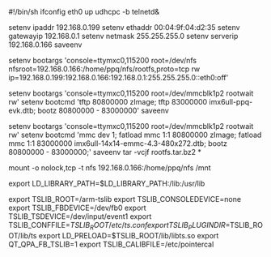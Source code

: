 #!/bin/sh
ifconfig eth0 up
udhcpc -b
telnetd&


setenv ipaddr 192.168.0.199
setenv ethaddr 00:04:9f:04:d2:35 
setenv gatewayip 192.168.0.1
setenv netmask 255.255.255.0
setenv serverip 192.168.0.166
saveenv

setenv bootargs 'console=ttymxc0,115200 root=/dev/nfs nfsroot=192.168.0.166:/home/ppq/nfs/rootfs,proto=tcp rw ip=192.168.0.199:192.168.0.166:192.168.0.1:255.255.255.0::eth0:off'

setenv bootargs 'console=ttymxc0,115200 root=/dev/mmcblk1p2 rootwait rw'
setenv bootcmd 'tftp 80800000 zImage; tftp 83000000 imx6ull-ppq-evk.dtb; bootz 80800000 - 83000000'
saveenv

setenv bootargs 'console=ttymxc0,115200 root=/dev/mmcblk1p2 rootwait rw'
setenv bootcmd 'mmc dev 1; fatload mmc 1:1 80800000 zImage; fatload mmc 1:1 83000000 imx6ull-14x14-emmc-4.3-480x272.dtb; bootz 80800000 - 83000000;'
saveenv
tar -vcjf rootfs.tar.bz2 *

mount -o nolock,tcp -t nfs 192.168.0.166:/home/ppq/nfs /mnt

export LD_LIBRARY_PATH=$LD_LIBRARY_PATH:/lib:/usr/lib

export TSLIB_ROOT=/arm-tslib
export TSLIB_CONSOLEDEVICE=none
export TSLIB_FBDEVICE=/dev/fb0
export TSLIB_TSDEVICE=/dev/input/event1
export TSLIB_CONFFILE=$TSLIB_ROOT/etc/ts.conf
export TSLIB_PLUGINDIR=$TSLIB_ROOT/lib/ts
export LD_PRELOAD=$TSLIB_ROOT/lib/libts.so
export QT_QPA_FB_TSLIB=1
export TSLIB_CALIBFILE=/etc/pointercal
